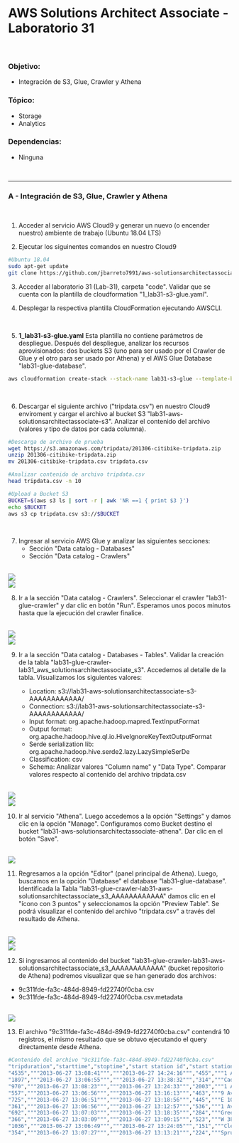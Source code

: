 # AWS Solutions Architect Associate - Laboratorio 31

<br>

### Objetivo: 
* Integración de S3, Glue, Crawler y Athena

### Tópico:
* Storage
* Analytics

### Dependencias:
* Ninguna

<br>


---

### A - Integración de S3, Glue, Crawler y Athena

<br>

1. Acceder al servicio AWS Cloud9 y generar un nuevo (o encender nuestro) ambiente de trabajo (Ubuntu 18.04 LTS)

2. Ejecutar los siguinentes comandos en nuestro Cloud9

```bash
#Ubuntu 18.04
sudo apt-get update
git clone https://github.com/jbarreto7991/aws-solutionsarchitectassociate.git
```

3. Acceder al laboratorio 31 (Lab-31), carpeta "code". Validar que se cuenta con la plantilla de cloudformation "1_lab31-s3-glue.yaml".

4. Desplegar la respectiva plantilla CloudFormation ejecutando AWSCLI.

<br>

5. **1_lab31-s3-glue.yaml** Esta plantilla no contiene parámetros de despliegue. Después del despliegue, analizar los recursos aprovisionados: dos buckets S3 (uno para ser usado por el Crawler de Glue y el otro para ser usado por Athena) y el AWS Glue Database "lab31-glue-database".

```bash
aws cloudformation create-stack --stack-name lab31-s3-glue --template-body file://~/environment/aws-solutionsarchitectassociate/Lab-31/code/1_lab31-s3-glue.yaml --capabilities CAPABILITY_IAM
```

<br>

6. Descargar el siguiente archivo ("tripdata.csv") en nuestro Cloud9 enviroment y cargar el archivo al bucket S3 "lab31-aws-solutionsarchitectassociate-s3". Analizar el contenido del archivo (valores y tipo de datos por cada columna).

```bash
#Descarga de archivo de prueba
wget https://s3.amazonaws.com/tripdata/201306-citibike-tripdata.zip
unzip 201306-citibike-tripdata.zip
mv 201306-citibike-tripdata.csv tripdata.csv

#Analizar contenido de archivo tripdata.csv
head tripdata.csv -n 10

#Upload a Bucket S3
BUCKET=$(aws s3 ls | sort -r | awk 'NR ==1 { print $3 }')
echo $BUCKET
aws s3 cp tripdata.csv s3://$BUCKET
```

<br>

7. Ingresar al servicio AWS Glue y analizar las siguientes secciones:
    * Sección "Data catalog - Databases"
    * Sección "Data catalog - Crawlers"

<br>

<img src="images/Lab31_01.jpg">

<br>

<img src="images/Lab31_02.jpg">

<br>

8. Ir a la sección "Data catalog - Crawlers". Seleccionar el crawler "lab31-glue-crawler" y dar clic en botón "Run". Esperamos unos pocos minutos hasta que la ejecución del crawler finalice.

<br>

<img src="images/Lab31_03.jpg">

<br>

<img src="images/Lab31_04.jpg">

<br>


9. Ir a la sección  "Data catalog - Databases - Tables". Validar la creación de la tabla "lab31-glue-crawler-lab31_aws_solutionsarchitectassociate_s3". Accedemos al detalle de la tabla. Visualizamos los siguientes valores:

    * Location: s3://lab31-aws-solutionsarchitectassociate-s3-AAAAAAAAAAAA/
    * Connection: s3://lab31-aws-solutionsarchitectassociate-s3-AAAAAAAAAAAA/
    * Input format: org.apache.hadoop.mapred.TextInputFormat
    * Output format: org.apache.hadoop.hive.ql.io.HiveIgnoreKeyTextOutputFormat
    * Serde serialization lib: org.apache.hadoop.hive.serde2.lazy.LazySimpleSerDe
    * Classification: csv
    * Schema: Analizar valores "Column name" y "Data Type". Comparar valores respecto al contenido del archivo tripdata.csv


<br>

<img src="images/Lab31_05.jpg">

<br>

<img src="images/Lab31_06.jpg">

<br>

10. Ir al servicio "Athena". Luego accedemos a la opción "Settings" y damos clic en la opción "Manage". Configuramos como Bucket destino el bucket "lab31-aws-solutionsarchitectassociate-athena". Dar clic en el botón "Save".

<br>

<img src="images/Lab31_07.jpg">

<br>

11. Regresamos a la opción "Editor" (panel principal de Athena). Luego, buscamos en la opción "Database" el database "lab31-glue-database". Identificada la Tabla "lab31-glue-crawler-lab31-aws-solutionsarchitectassociate_s3_AAAAAAAAAAAA" damos clic en el "ícono con 3 puntos" y seleccionamos la opción "Preview Table". Se podrá visualizar el contenido del archivo "tripdata.csv" a través del resultado de Athena.

<br>

<img src="images/Lab31_08.jpg">

<br>

<img src="images/Lab31_09.jpg">

<br>

12. Si ingresamos al contenido del bucket "lab31-glue-crawler-lab31-aws-solutionsarchitectassociate_s3_AAAAAAAAAAAA" (bucket repositorio de Athena) podremos visualizar que se han generado dos archivos:
 * 9c311fde-fa3c-484d-8949-fd22740f0cba.csv
 * 9c311fde-fa3c-484d-8949-fd22740f0cba.csv.metadata

<br>

<img src="images/Lab31_10.jpg">

<br>

13. El archivo "9c311fde-fa3c-484d-8949-fd22740f0cba.csv" contendrá 10 registros, el mismo resultado que se obtuvo ejecutando el query directamente desde Athena.

```bash
#Contenido del archivo "9c311fde-fa3c-484d-8949-fd22740f0cba.csv"
"tripduration","starttime","stoptime","start station id","start station name","start station latitude","start station longitude","end station id","end station name","end station latitude","end station longitude","bikeid","usertype","birth year","gender"
"4535","""2013-06-27 13:08:41""","""2013-06-27 14:24:16""","455","""1 Ave & E 44 St""","40.75001986","-73.96905301","528","""2 Ave & E 31 St""","40.74290902","-73.97706058","20360","""Customer""",,"0"
"1897","""2013-06-27 13:06:55""","""2013-06-27 13:38:32""","314","""Cadman Plaza West & Montague St""","40.69383","-73.990539","459","""W 20 St & 11 Ave""","40.746745","-74.007756","15118","""Customer""",,"0"
"970","""2013-06-27 13:08:23""","""2013-06-27 13:24:33""","2003","""1 Ave & E 18 St""","40.733812191966315","-73.98054420948029","267","""Broadway & W 36 St""","40.75097711","-73.98765428","16001","""Customer""",,"0"
"557","""2013-06-27 13:06:56""","""2013-06-27 13:16:13""","463","""9 Ave & W 16 St""","40.74206539","-74.00443172","314","""Cadman Plaza West & Montague St""","40.69383","-73.990539","15179","""Customer""",,"0"
"725","""2013-06-27 13:06:51""","""2013-06-27 13:18:56""","445","""E 10 St & Avenue A""","40.72740794","-73.98142006","402","""Broadway & E 22 St""","40.7403432","-73.98955109","15555","""Customer""",,"0"
"361","""2013-06-27 13:06:56""","""2013-06-27 13:12:57""","536","""1 Ave & E 30 St""","40.74144387","-73.97536082","546","""E 30 St & Park Ave S""","40.74444921","-73.98303529","19706","""Subscriber""","1979","1"
"692","""2013-06-27 13:07:03""","""2013-06-27 13:18:35""","284","""Greenwich Ave & 8 Ave""","40.7390169121","-74.0026376103","324","""DeKalb Ave & Hudson Ave""","40.689888","-73.981013","15040","""Subscriber""","1967","1"
"366","""2013-06-27 13:03:09""","""2013-06-27 13:09:15""","523","""W 38 St & 8 Ave""","40.75466591","-73.99138152","362","""Broadway & W 37 St""","40.75172632","-73.98753523","17388","""Subscriber""","1978","1"
"1036","""2013-06-27 13:06:49""","""2013-06-27 13:24:05""","151","""Cleveland Pl & Spring St""","40.722103786686034","-73.99724900722504","326","""E 11 St & 1 Ave""","40.72953837","-73.98426726","17251","""Customer""",,"0"
"354","""2013-06-27 13:07:27""","""2013-06-27 13:13:21""","224","""Spruce St & Nassau St""","40.71146364","-74.00552427","415","""Pearl St & Hanover Square""","40.7047177","-74.00926027","16011","""Subscriber""","1985","1"

```